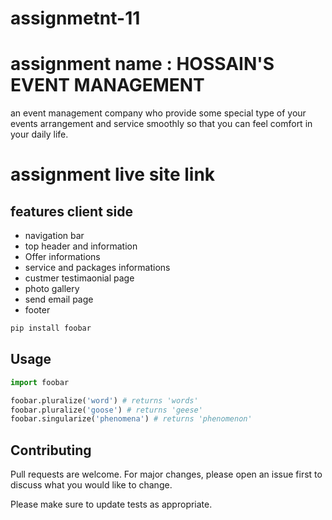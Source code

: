 # assignmetnt-11 
# assignment name : HOSSAIN'S EVENT MANAGEMENT  

an event management company who provide some special type of your events arrangement and service smoothly so that you can feel comfort in your daily life. 

# assignment live site link 
## features client side

* navigation bar 
* top header and information
* Offer informations
* service and packages informations
* custmer testimaonial page 
* photo gallery
* send email page 
* footer

```bash
pip install foobar
```

## Usage

```python
import foobar

foobar.pluralize('word') # returns 'words'
foobar.pluralize('goose') # returns 'geese'
foobar.singularize('phenomena') # returns 'phenomenon'
```

## Contributing
Pull requests are welcome. For major changes, please open an issue first to discuss what you would like to change.

Please make sure to update tests as appropriate.